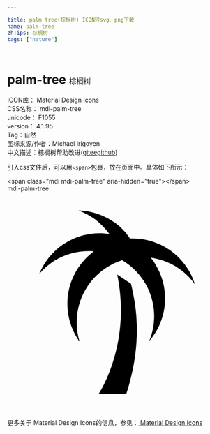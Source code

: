 ```yaml
---

title: palm tree(棕榈树) ICON转svg、png下载
name: palm-tree
zhTips: 棕榈树
tags: ["nature"]

---
```


# palm-tree  <small style="font-size: 60%;font-weight: 100">棕榈树</small>


<div class="detail-page">
<p>
<span>
ICON库：
<span class="badge-secondary badge">Material Design Icons</span> 
</span>
<br/>
<span>
CSS名称：
<span class="badge-secondary badge">mdi-palm-tree</span> 
</span>
<br/>
<span>
unicode：
<span class="badge-secondary badge">F1055</span> 
<copy-btn content='F1055' btn-title=""></copy-btn>
<copy-btn :content='String.fromCodePoint(parseInt("F1055", 16))' btn-title="复制U"></copy-btn>
</span>
<br/>
<span>
version：
<span class="badge-secondary badge">4.1.95</span> 
</span><br/><span>Tag：<span class="badge-light badge"><router-link to="/tags/nature.html">自然</router-link></span></span>
<br/>
<span>图标来源/作者：<span class="badge-light badge">Michael Irigoyen</span></span> 
<br/>
<span class="zh-detail">中文描述：<span class="badge-primary badge">棕榈树</span><span class="help-link"><span>帮助改进</span>(<a href="https://gitee.com/liuwave/icon-helper/edit/master/json/material/palm-tree.json" target="_blank" rel="noopener noreferrer">gitee</a><a href="https://github.com/liuwave/icon-helper/edit/master/json/material/palm-tree.json" target="_blank" rel="noopener noreferrer">github</a></span>)</span><br/>
</p>
</div>
<div class="alert alert-dark">
  <i class="mdi mdi-palm-tree mdi-48px"></i>
  <i class="mdi mdi-palm-tree mdi-36px"></i>
  <i class="mdi mdi-palm-tree mdi-24px"></i>
  <i class="mdi mdi-palm-tree mdi-18px"></i>
</div>
<div>
  <p>引入css文件后，可以用<code>&lt;span&gt;</code>包裹，放在页面中。具体如下所示：    
  </p>
  <div class="alert alert-primary" style="font-size: 14px">
    &lt;span class="mdi mdi-palm-tree" aria-hidden="true"&gt;&lt;/span&gt;
    <copy-btn content='<span class="mdi mdi-palm-tree" aria-hidden="true"></span>'></copy-btn>
  </div>
  <div class="alert alert-secondary">
    <i class="mdi mdi-palm-tree"
    style="font-size: 24px"
    aria-hidden="true"></i> mdi-palm-tree
    <copy-btn content="mdi-palm-tree" btn-title="复制图标名称"></copy-btn>
  </div>
</div>
<div id="svg" class="svg-wrap">
<svg xmlns="http://www.w3.org/2000/svg" viewBox="0 0 24 24"><path d="M12 9C13.59 16.61 10 22 10 22H13C14.88 16.2 14 12.09 13.5 10M15.66 7.16C15.83 7.37 16 7.59 16.13 7.82C17.84 10.53 17.5 13.95 15.5 16.26C16.34 14.21 16.22 11.79 14.95 9.77C14.87 9.64 14.78 9.53 14.7 9.41C14.11 8.58 13.36 7.92 12.54 7.43C9.66 8.35 7.58 11.04 7.58 14.22C7.58 14.96 7.69 15.67 7.89 16.33C7.05 15.16 6.56 13.73 6.56 12.19C6.56 9.84 7.7 7.76 9.45 6.46C8 6.35 6.46 6.67 5.12 7.5C4.5 7.91 3.96 8.38 3.5 8.91C4.05 7.58 5 6.39 6.3 5.57C7.8 4.63 9.5 4.32 11.14 4.56C10.73 4 10.23 3.47 9.63 3C9.05 2.58 8.42 2.24 7.76 2C9.2 2.04 10.64 2.5 11.87 3.43C12.5 3.9 13 4.47 13.4 5.07C13.5 5.07 13.59 5.06 13.69 5.06C16.89 5.06 19.6 7.17 20.5 10.08C19.38 8.5 17.65 7.43 15.66 7.16Z" /></svg>
</div>
<detail full-name='mdi-palm-tree'></detail>
    
<div><p>更多关于 Material Design Icons的信息，参见：<a target="_blank" href="https://iconhelper.cn/material.html"> Material Design Icons</a>
</p></div>
